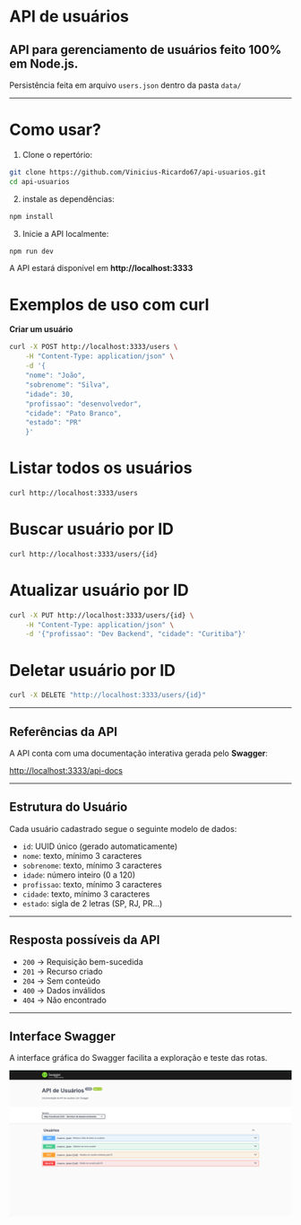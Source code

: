 # API de usuários

## API para gerenciamento de usuários feito 100% em **Node.js**.
Persistência feita em arquivo `users.json` dentro da pasta `data/`

---

# Como usar?

1. Clone o repertório:

```bash
git clone https://github.com/Vinicius-Ricardo67/api-usuarios.git
cd api-usuarios
```

2. instale as dependências:

```bash
npm install
```

3. Inicie a API localmente:

```bash
npm run dev
```
A API estará disponível em **http://localhost:3333**

# Exemplos de uso com **curl**
**Criar um usuário**

```bash
curl -X POST http://localhost:3333/users \
    -H "Content-Type: application/json" \
    -d '{
    "nome": "João",
    "sobrenome": "Silva",
    "idade": 30,
    "profissao": "desenvolvedor",
    "cidade": "Pato Branco",
    "estado": "PR"
    }'
```

# Listar todos os usuários
```bash
curl http://localhost:3333/users
```

# Buscar usuário por ID
```bash
curl http://localhost:3333/users/{id}
```

# Atualizar usuário por ID
```bash
curl -X PUT http://localhost:3333/users/{id} \
    -H "Content-Type: application/json" \
    -d '{"profissao": "Dev Backend", "cidade": "Curitiba"}'
```

# Deletar usuário por ID
```bash
curl -X DELETE "http://localhost:3333/users/{id}"
```

---

## Referências da API

A API conta com uma documentação interativa gerada pelo **Swagger**:

[http://localhost:3333/api-docs](http://localhost:3333/api-docs)

---

## Estrutura do Usuário

Cada usuário cadastrado segue o seguinte modelo de dados:

- `id`: UUID único (gerado automaticamente)
- `nome`: texto, mínimo 3 caracteres
- `sobrenome`: texto, mínimo 3 caracteres
- `idade`: número inteiro (0 a 120)
- `profissao`: texto, mínimo 3 caracteres
- `cidade`: texto, mínimo 3 caracteres
- `estado`: sigla de 2 letras (SP, RJ, PR...)

---

## Resposta possíveis da API

- `200` -> Requisição bem-sucedida
- `201` -> Recurso criado
- `204` -> Sem conteúdo
- `400` -> Dados inválidos
- `404` -> Não encontrado

---

## Interface Swagger

A interface gráfica do Swagger facilita a exploração e teste das rotas.

![Swagger UI](./swagger.png)